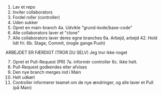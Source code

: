 1. Lav et repo
2. Inviter collaborators
3. Fordel roller (controller)
7. Uden sukker
4. Opret en main-branch
    4a. Udvikle "grund-kode/base-code"
5. Alle collaborators laver et "clone"
6. Alle collaborators laver deres egne branches
    6a. Arbejd, arbejd
    42. Hold lidt fri.
    6b. Stage, Commit, (nogle gange Push)

ARBEJDET ER FÆRDIGT (TROR DU SELV)
Jeg tror ikke noget

7. Opret et Pull-Request (PR)
    7a. informér controller
    6c. Ikke helt.
8. Pull-Request godkendes eller afvises
9. Den nye branch merges ind i Main
4. Helt udkørt
10. Controller informerer teamet om de nye ændringer,
    og alle laver et Pull (på Main)
